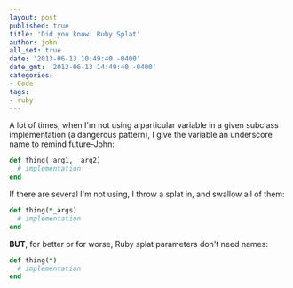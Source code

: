```yaml
---
layout: post
published: true
title: 'Did you know: Ruby Splat'
author: john
all_set: true
date: '2013-06-13 10:49:40 -0400'
date_gmt: '2013-06-13 14:49:40 -0400'
categories:
- Code
tags:
- ruby
---
```


A lot of times, when I'm not using a particular variable in a given subclass
implementation (a dangerous pattern), I give the variable an underscore name to
remind future-John:

``` ruby
def thing(_arg1, _arg2)
  # implementation
end
```

If there are several I'm not using, I throw a splat in, and swallow all of them:

``` ruby
def thing(*_args)
  # implementation
end
```

__BUT__, for better or for worse, Ruby splat parameters don't need names:

``` ruby
def thing(*)
  # implementation
end
```
